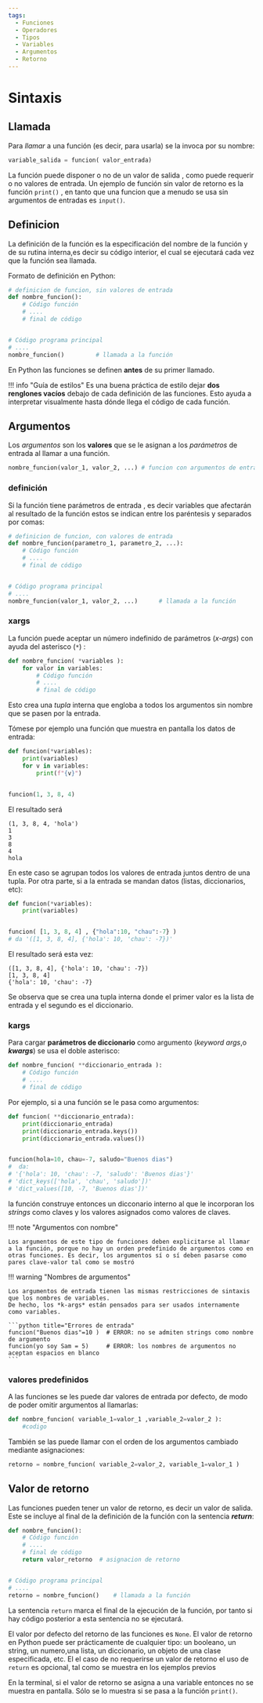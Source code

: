 ```yaml
---
tags:
  - Funciones
  - Operadores
  - Tipos
  - Variables
  - Argumentos
  - Retorno
---
```



# Sintaxis



## Llamada

Para *llamar* a una función (es decir, para usarla) se la invoca por su nombre:

```py title="Llamada a función"
variable_salida = funcion( valor_entrada)
```
La función puede disponer o no de un valor de salida , como puede requerir o no valores de entrada. Un ejemplo de función sin valor de retorno es la función `print()` , en tanto que una funcion que a menudo se usa sin argumentos de entradas es `input()`.


## Definicion

La definición de la función es la especificación del nombre de la función y de su rutina interna,es decir su código interior, el cual se ejecutará cada vez que la función sea llamada.

Formato de definición en Python:

```python title="Formato de definición"
# definicion de funcion, sin valores de entrada
def nombre_funcion():
	# Código función
    # ....
    # final de código


# Código programa principal
# ....
nombre_funcion()	     # llamada a la función
```

En Python las funciones se definen **antes** de su primer llamado.

!!! info "Guía de estilos"
    Es una buena práctica de estilo dejar **dos renglones vacíos** debajo de cada definición de las funciones. Esto ayuda a interpretar visualmente hasta dónde llega el código de cada función.



## Argumentos

Los *argumentos* son los **valores** que se le asignan a los *parámetros* de entrada al llamar a una función.

```python title="argumentos de funciones"
nombre_funcion(valor_1, valor_2, ...) # funcion con argumentos de entrada asignados
```

### definición

Si la función tiene parámetros de entrada , es decir variables que afectarán al resultado de la función estos se indican entre los paréntesis y separados por comas: 

```python title="formato de definición - con argumentos de entrada"
# definicion de funcion, con valores de entrada
def nombre_funcion(parametro_1, parametro_2, ...):
	# Código función
    # ....
    # final de código


# Código programa principal
# ....
nombre_funcion(valor_1, valor_2, ...)      # llamada a la función
```

### xargs

La función puede aceptar un número indefinido de parámetros (*x-args*) con ayuda del asterisco (`*`) :

```python   title="argumentos indefinidos (x-args)" hl_lines="1"
def nombre_funcion( *variables ):
	for valor in variables:
        # Código función
        # ....
        # final de código
```

Esto crea una *tupla* interna que engloba a todos los argumentos sin nombre que se pasen por la entrada.

Tómese por ejemplo una función que muestra en pantalla los datos de entrada:

```python   title="x-args - variables entrada" hl_lines="7"
def funcion(*variables):
    print(variables)
    for v in variables:
        print(f"{v}")


funcion(1, 3, 8, 4)  
```
El resultado será
``` title="x-args - resultado"
(1, 3, 8, 4, 'hola')  
1
3
8
4
hola 
```
En este caso se agrupan todos los valores de entrada juntos dentro de una tupla. Por otra parte, si a la entrada se mandan datos (listas, diccionarios, etc):

```python   title="x-args - datos entrada" hl_lines="5"
def funcion(*variables):
    print(variables)


funcion( [1, 3, 8, 4] , {"hola":10, "chau":-7} )     
# da '([1, 3, 8, 4], {'hola': 10, 'chau': -7})'   
```
El resultado será esta vez:
``` title="x-args - resultado"
([1, 3, 8, 4], {'hola': 10, 'chau': -7})
[1, 3, 8, 4]
{'hola': 10, 'chau': -7}
```
Se observa que se crea una tupla interna donde el primer valor es la lista de entrada y el segundo es el diccionario.


### kargs
Para cargar **parámetros de diccionario** como argumento (*keyword args*,o  ***kwargs***) se usa el doble asterisco:

```python title="keyword args (k-args)" hl_lines="1"
def nombre_funcion( **diccionario_entrada ):
    # Código función
    # ....
    # final de código
```

Por ejemplo, si a una función se le pasa como argumentos:


```python title="k-args" hl_lines="7"
def funcion( **diccionario_entrada):
    print(diccionario_entrada)
    print(diccionario_entrada.keys())       
    print(diccionario_entrada.values())


funcion(hola=10, chau=-7, saludo="Buenos dias")
#  da:
# '{'hola': 10, 'chau': -7, 'saludo': 'Buenos dias'}'
# 'dict_keys(['hola', 'chau', 'saludo'])'
# 'dict_values([10, -7, 'Buenos dias'])'
```

la función construye entonces un dicconario interno al que le incorporan los *strings* como claves y los valores asignados como valores de claves.





!!! note "Argumentos con nombre"
    
    Los argumentos de este tipo de funciones deben explicitarse al llamar a la función, porque no hay un orden predefinido de argumentos como en otras funciones. Es decir, los argumentos sí o sí deben pasarse como pares clave-valor tal como se mostró

!!! warning "Nombres de argumentos"

    Los argumentos de entrada tienen las mismas restricciones de sintaxis que los nombres de variables.
    De hecho, los *k-args* están pensados para ser usados internamente como variables.

    ```python title="Errores de entrada"
    funcion("Buenos dias"=10 )  # ERROR: no se admiten strings como nombre de argumento
    funcion(yo soy Sam = 5)     # ERROR: los nombres de argumentos no aceptan espacios en blanco
    ```


### valores predefinidos

A las funciones se les puede dar valores de entrada por defecto, de modo de poder omitir argumentos al llamarlas:

```python title="Valores predefinidos"
def nombre_funcion( variable_1=valor_1 ,variable_2=valor_2 ):
	#codigo
```
También se las puede llamar con el orden de los argumentos cambiado mediante asignaciones:

```python title="Valores predefinidos - cambio de orden de entrada"
retorno = nombre_funcion( variable_2=valor_2, variable_1=valor_1 )
```


## Valor de retorno

Las funciones pueden tener un valor de retorno, es decir un valor de salida. Este se incluye al final de la definición de la función con la sentencia ***return***:

```python title="formato de definición - con valor de retorno"
def nombre_funcion():
	# Código función
    # ....
    # final de código
	return valor_retorno  # asignacion de retorno


# Código programa principal
# ....
retorno = nombre_funcion()    # llamada a la función
```

La sentencia `return` marca el final de la ejecución de la función, por tanto si hay código posterior a esta sentencia no se ejecutará.

El valor por defecto del retorno de las funciones es `None`.  El valor de retorno en Python puede ser prácticamente de cualquier tipo: un booleano, un string, un numero,una lista, un diccionario, un objeto de una clase especificada, etc. El el caso de no requerirse un valor de retorno el uso de `return` es opcional, tal como se muestra en los ejemplos previos 

En la terminal, si el valor de retorno se asigna a una variable entonces no se muestra en pantalla. Sólo se lo muestra si se pasa a la función `print()`.



